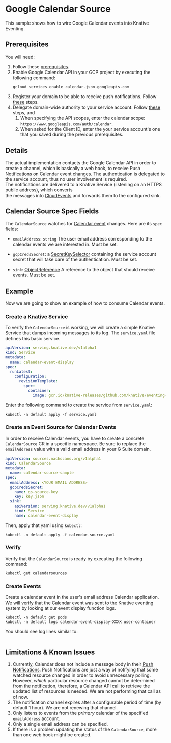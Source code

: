# Google Calendar Source 

This sample shows how to wire Google Calendar events into Knative Eventing.

## Prerequisites

You will need:

1. Follow these [prerequisites](https://github.com/nachocano/gsuite-source#prerequisites).
1. Enable Google Calendar API in your GCP project by executing the following command: 
    ```shell
    gcloud services enable calendar-json.googleapis.com
    ```
1. Register your domain to be able to receive push notifications. Follow [these](https://developers.google.com/calendar/v3/push#registering-your-domain) steps.
1. Delegate domain-wide authority to your service account. 
Follow [these](https://developers.google.com/admin-sdk/directory/v1/guides/delegation#delegate_domain-wide_authority_to_your_service_account) steps, and
    1. When specifying the API scopes, enter the calendar scope: `https://www.googleapis.com/auth/calendar`. 
    1. When asked for the Client ID, enter the your service account's one that you saved during the previous prerequisites.

## Details
The actual implementation contacts the Google Calendar API in order to create a 
channel, which is basically a web hook, to receive Push Notifications on Calendar event changes. 
The authentication is delegated to the service account, thus no user involvement is required.    
The notifications are delivered to a Knative Service (listening on an HTTPS public address), which converts  
the messages into [CloudEvents](https://github.com/cloudevents/spec) and forwards them to the configured sink.

## Calendar Source Spec Fields

The `CalendarSource` watches for [Calendar event](https://developers.google.com/calendar/v3/reference/events/watch) changes. 
Here are its `spec` fields:

- `emailAddress`: `string` The user email address corresponding to the calendar events we are interested in. Must be set.

- `gcpCredsSecret`: a [SecretKeySelector](https://kubernetes.io/docs/reference/generated/kubernetes-api/v1.12/#secretkeyselector-v1-core)
  containing the service account secret that will take care of the authentication. Must be set.
- `sink`:
  [ObjectReference](https://kubernetes.io/docs/reference/generated/kubernetes-api/v1.12/#objectreference-v1-core)
  A reference to the object that should receive events. Must be set.

## Example

Now we are going to show an example of how to consume Calendar events.

### Create a Knative Service

To verify the `CalendarSource` is working, we will create a simple Knative Service that dumps incoming messages to its log. 
The `service.yaml` file defines this basic service.

```yaml
apiVersion: serving.knative.dev/v1alpha1
kind: Service
metadata:
  name: calendar-event-display
spec:
  runLatest:
    configuration:
      revisionTemplate:
        spec:
          container:
            image: gcr.io/knative-releases/github.com/knative/eventing-sources/cmd/event_display@sha256:bf45b3eb1e7fc4cb63d6a5a6416cf696295484a7662e0cf9ccdf5c080542c21d
```

Enter the following command to create the service from `service.yaml`:

```shell
kubectl -n default apply -f service.yaml
```

### Create an Event Source for Calendar Events

In order to receive Calendar events, you have to create a concrete 
`CalendarSource` CR in a specific namespace. Be sure to replace the
`emailAddress` value with a valid email address in your G Suite domain.

```yaml
apiVersion: sources.nachocano.org/v1alpha1
kind: CalendarSource
metadata:
  name: calendar-source-sample
spec:
  emailAddress: <YOUR EMAIL ADDRESS>
  gcpCredsSecret:
    name: gs-source-key
    key: key.json
  sink:
    apiVersion: serving.knative.dev/v1alpha1
    kind: Service
    name: calendar-event-display
```

Then, apply that yaml using `kubectl`:

```shell
kubectl -n default apply -f calendar-source.yaml
```

### Verify

Verify that the `CalendarSource` is ready by executing the following command:

```shell
kubectl get calendarsources
```

### Create Events

Create a calendar event in the user's email address Calendar application. 
We will verify that the Calendar event was sent to the Knative eventing system
by looking at our event display function logs.

```shell
kubectl -n default get pods
kubectl -n default logs calendar-event-display-XXXX user-container
```

You should see log lines similar to:

```

```

## Limitations & Known Issues

1. Currently, Calendar does not include a message body in their [Push Notifications](https://developers.google.com/calendar/v3/push). 
Push Notifications are just a way of notifying that some watched resource changed in order to avoid unnecessary polling. 
However, *which* particular resource changed cannot be determined from the notification, therefore, a Calendar API call 
to retrieve the updated list of resources is needed. We are not performing that call as of now. 
1. The notification channel expires after a configurable period of time (by default 1 hour). We are not renewing that channel. 
1. Only listens to events from the *primary* calendar of the specified `emailAddress` account. 
1. Only a single email address can be specified.
1. If there is a problem updating the status of the `CalendarSource`, more than one web hook might be created. 